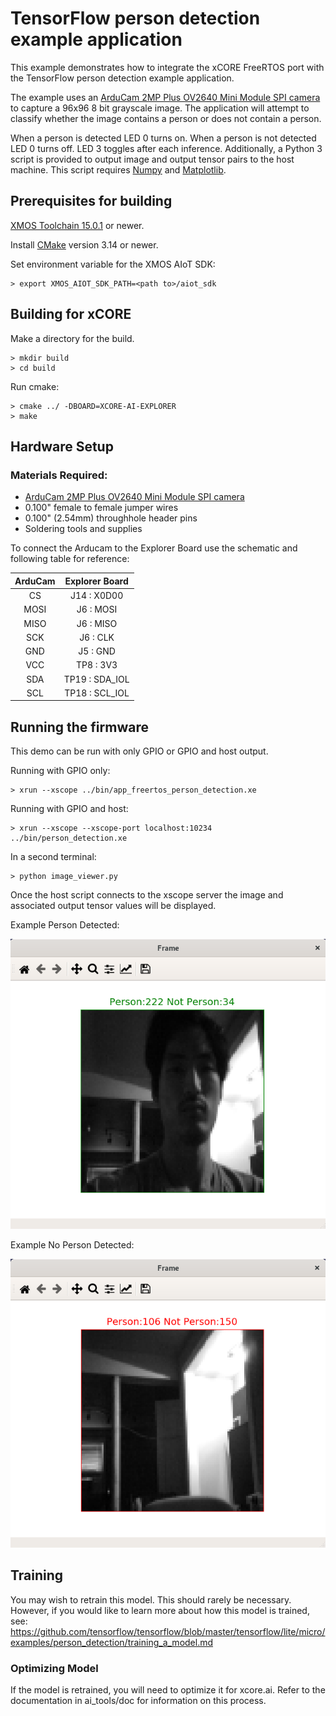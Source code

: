 # TensorFlow person detection example application

This example demonstrates how to integrate the xCORE FreeRTOS port with the TensorFlow person detection example application.

The example uses an [ArduCam 2MP Plus OV2640 Mini Module SPI camera](https://www.arducam.com/product/arducam-2mp-spi-camera-b0067-arduino/) to capture a 96x96 8 bit grayscale image.  The application will attempt to classify whether the image contains a person or does not contain a person.

When a person is detected LED 0 turns on.  When a person is not detected LED 0 turns off.  LED 3 toggles after each inference.  Additionally, a Python 3 script is provided to output image and output tensor pairs to the host machine.  This script requires [Numpy](https://numpy.org/) and [Matplotlib](https://matplotlib.org/).

## Prerequisites for building

[XMOS Toolchain 15.0.1](https://www.xmos.com/software/tools/) or newer.

Install [CMake](https://cmake.org/download/) version 3.14 or newer.

Set environment variable for the XMOS AIoT SDK:

    > export XMOS_AIOT_SDK_PATH=<path to>/aiot_sdk

## Building for xCORE

Make a directory for the build.

    > mkdir build
    > cd build

Run cmake:

    > cmake ../ -DBOARD=XCORE-AI-EXPLORER
    > make

## Hardware Setup

### Materials Required:
  * [ArduCam 2MP Plus OV2640 Mini Module SPI camera](https://www.arducam.com/product/arducam-2mp-spi-camera-b0067-arduino/)
  * 0.100" female to female jumper wires
  * 0.100" (2.54mm) throughhole header pins
  * Soldering tools and supplies

To connect the Arducam to the Explorer Board use the schematic and following table for reference:

| ArduCam  | Explorer Board |
|:--------:|:--------------:|
| CS       | J14 : X0D00    |
| MOSI     | J6 : MOSI      |
| MISO     | J6 : MISO      |
| SCK      | J6 : CLK       |
| GND      | J5 : GND       |
| VCC      | TP8 : 3V3      |
| SDA      | TP19 : SDA_IOL |
| SCL      | TP18 : SCL_IOL |

## Running the firmware

This demo can be run with only GPIO or GPIO and host output.

Running with GPIO only:

    > xrun --xscope ../bin/app_freertos_person_detection.xe

Running with GPIO and host:

    > xrun --xscope --xscope-port localhost:10234 ../bin/person_detection.xe

In a second terminal:

    > python image_viewer.py

Once the host script connects to the xscope server the image and associated output tensor values will be displayed.

Example Person Detected:

![person](images/person.png)

Example No Person Detected:

![not_person](images/not_person.png)

## Training

You may wish to retrain this model.  This should rarely be necessary. However, if you would like to learn more about how this model is trained, see: https://github.com/tensorflow/tensorflow/blob/master/tensorflow/lite/micro/examples/person_detection/training_a_model.md

### Optimizing Model

If the model is retrained, you will need to optimize it for xcore.ai.  Refer to the documentation in ai_tools/doc for information on this process.
